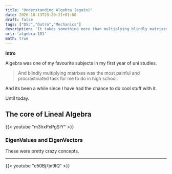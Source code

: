 ```yaml
---
title: "Understanding Algebra (again)"
date: 2026-10-13T23:20:21+01:00
draft: false
tags: ["DSc","Outro","Mechanics"]
description: 'It takes something more than multiplying blindly matrixes to get to known them.'
url: 'algebra-101'
math: true
---
```


**Intro**

Algebra was one of my favourite subjects in my first year of uni studies.

> And blindly multiplying matrixes was the most painful and procrastinated task for me to do in high school.

And its been a while since I have had the chance to do cool stuff with it.

Until today.

## The core of Lineal Algebra

<!-- https://www.youtube.com/watch?v=m3hxPxPgSIY -->

{{< youtube "m3hxPxPgSIY" >}}

### EigenValues and EigenVectors

These were pretty crazy concepts.

---

<!-- https://www.youtube.com/watch?v=e50Bj7jn9IQ -->

{{< youtube "e50Bj7jn9IQ" >}}
